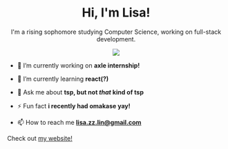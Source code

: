 <h1 align="center">Hi, I'm Lisa!</h1>

<p align="center"> I'm a rising sophomore studying Computer Science, working on full-stack development. </p>

<div id="header" align="center">
  <img src="https://media2.giphy.com/media/JxFmWGrmynlCg/giphy.gif?cid=ecf05e4797vwhhjkowk2hiqe95jr4cyhzlzhn4yg7nb4l2tv&rid=giphy.gif&ct=g"/>
</div>

- 🔭 I’m currently working on **axle internship!**

- 🌱 I’m currently learning **react(?)**

- 💬 Ask me about **tsp, but not *that* kind of tsp**

- ⚡ Fun fact **i recently had omakase yay!**

- 📫 How to reach me **lisa.zz.lin@gmail.com**

Check out [my website!](https://lisalin.vercel.app/)

